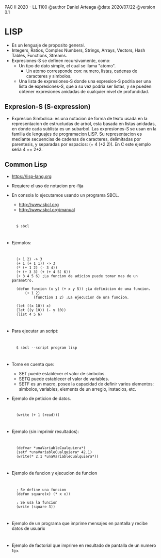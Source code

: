 PAC II 2020 - LL 1100
@author Daniel Arteaga
@date 2020/07/22
@version 0.1

LISP
====

* Es un lenguaje de proposito general.
* Integers, Ratios, Complex Numbers, Strings, Arrays, Vectors, Hash Tables, Functions, Streams.
* Expresiones-S se definen recursivamente, como:
    * Un tipo de dato simple, el cual se llama "atomo".
        * Un atomo corresponde con: numero, listas, cadenas de caracteres y simbolos.
    * Una lista de expresiones-S donde una expresion-S podria ser una lista de expresiones-S, que a su vez podria
    ser listas, y se pueden obtener expresiones anidadas de cualquier nivel de profundidad.

Expresion-S (S-expression)
---------------------------

* Expresion Simbolica: es una notacion de forma de texto usada en la representacion de estructudas de arbol, esta basada
en listas anidadas, en donde cada sublista es un subarbol. Las expresiones-S se usan en la familia de lenguajes de programacion
LISP. Su representacion es mediante secuencias de cadenas de caracteres, delimitadas por parentesis, y separadas por espacios:
(= 4 (+2 2)). En C este ejemplo seria 4 == 2+2.

Common Lisp
------------

* https://lisp-lang.org
* Requiere el uso de notacion pre-fija
* En consola lo ejecutamos usando un programa SBCL.
    * http://www.sbcl.org
    * http://www.sbcl.org/manual

    #
        $ sbcl
    #
* Ejemplos:
    #
        (+ 1 2) -> 3
        (+ 1 (+ 1 1)) -> 3
        (* (+ 1 2) (- 3 4))
        (+ (+ 3 3) (+ (+ 4 5) 6))
        (+ 3 4 5 6) ;La funcion de adicion puede tomar mas de un parametro.

        (defun funcion (x y) (+ x y 5)) ;La definicion de una funcion.
            (+ 1 2)
                (function 1 2) ;La ejecucion de una funcion.

        (let ((x 10)) x)
        (let ((y 10)) (- y 10))
        (list 4 5 6)
    #

* Para ejecutar un script:
    #
        $ sbcl --script program lisp
    #
* Tome en cuenta que:
    * SET puede establecer el valor de simbolos.
    * SETQ puede establecer el valor de variables.
    * SETF es un macro, posee la capacidad de definir varios elementos: simbolos, variables, elements de un arreglo, instacios, etc.
* Ejemplo de peticion de datos.
    #
        (write (+ 1 (read)))
    #
* Ejemplo (sin imprimir resultados):
    #
        (defvar *unaVariableCualquiera*)
        (setf *unaVariableCualquiera* 42.1)
        (write(* 2.1 *unaVariableCualquiera*))
    #
* Ejemplo de funcion y ejecucion de funcion
    #
        ; Se define una funcion
        (defun square(x) (* x x))

        ; Se usa la funcion
        (write (square 3))
    #
* Ejemplo de un programa que imprime mensajes en pantalla y recibe datos de usuario
    #

    #
* Ejemplo de factorial que imprime en resultado de pantalla de un numero fijo.